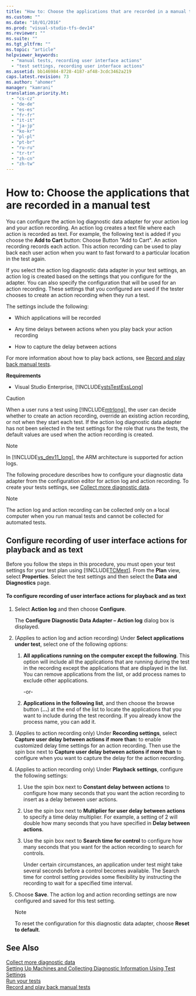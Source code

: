 ```yaml
---
title: "How to: Choose the applications that are recorded in a manual test | testtitle"
ms.custom: ""
ms.date: "10/01/2016"
ms.prod: "visual-studio-tfs-dev14"
ms.reviewer: ""
ms.suite: ""
ms.tgt_pltfrm: ""
ms.topic: "article"
helpviewer_keywords: 
  - "manual tests, recording user interface actions"
  - "test settings, recording user interface actions"
ms.assetid: bb146984-8728-4187-af48-3cdc3462a219
caps.latest.revision: 73
ms.author: "ahomer"
manager: "kamrani"
translation.priority.ht: 
  - "cs-cz"
  - "de-de"
  - "es-es"
  - "fr-fr"
  - "it-it"
  - "ja-jp"
  - "ko-kr"
  - "pl-pl"
  - "pt-br"
  - "ru-ru"
  - "tr-tr"
  - "zh-cn"
  - "zh-tw"
---
```

# How to: Choose the applications that are recorded in a manual test
You can configure the action log diagnostic data adapter for your action log and your action recording. An action log creates a text file where each action is recorded as text. For example, the following text is added if you choose the **Add to Cart** button: Choose Button "Add to Cart". An action recording records each action. This action recording can be used to play back each user action when you want to fast forward to a particular location in the test again.  
  
 If you select the action log diagnostic data adapter in your test settings, an action log is created based on the settings that you configure for the adapter. You can also specify the configuration that will be used for an action recording. These settings that you configured are used if the tester chooses to create an action recording when they run a test.  
  
 The settings include the following:  
  
-   Which applications will be recorded  
  
-   Any time delays between actions when you play back your action recording  
  
-   How to capture the delay between actions  
  
 For more information about how to play back actions, see [Record and play back manual tests](../test/record-and-play-back-manual-tests.md).  
  
 **Requirements**  
  
-   Visual Studio Enterprise, [!INCLUDE[vstsTestEssLong](../test/includes/vststestesslong_md.md)]  
  
> [!CAUTION]
>  When a user runs a test using [!INCLUDE[mtrlong](../code-quality/includes/mtrlong_md.md)], the user can decide whether to create an action recording, override an existing action recording, or not when they start each test. If the action log diagnostic data adapter has not been selected in the test settings for the role that runs the tests, the default values are used when the action recording is created.  
  
> [!NOTE]
>  In [!INCLUDE[vs_dev11_long](../code-quality/includes/vs_dev11_long_md.md)], the ARM architecture is supported for action logs.  
  
 The following procedure describes how to configure your diagnostic data adapter from the configuration editor for action log and action recording. To create your tests settings, see [Collect more diagnostic data](../test/collect-more-diagnostic-data-in-manual-tests.md).  
  
> [!NOTE]
>  The action log and action recording can be collected only on a local computer when you run manual tests and cannot be collected for automated tests.  
  
## Configure recording of user interface actions for playback and as text  
 Before you follow the steps in this procedure, you must open your test settings for your test plan using [!INCLUDE[TCMext](../code-quality/includes/tcmext_md.md)]. From the **Plan** view, select **Properties**. Select the test settings and then select the **Data and Diagnostics** page.  
  
#### To configure recording of user interface actions for playback and as text  
  
1.  Select **Action log** and then choose **Configure**.  
  
     The **Configure Diagnostic Data Adapter – Action log** dialog box is displayed.  
  
2.  (Applies to action log and action recording) Under **Select applications under test**, select one of the following options:  
  
    1.  **All applications running on the computer except the following**. This option will include all the applications that are running during the test in the recording except the applications that are displayed in the list. You can remove applications from the list, or add process names to exclude other applications.  
  
         -or-  
  
    2.  **Applications in the following list**, and then choose the browse button (**…**) at the end of the list to locate the applications that you want to include during the test recording. If you already know the process name, you can add it.  
  
3.  (Applies to action recording only) Under **Recording settings**, select **Capture user delay between actions if more than:** to enable customized delay time settings for an action recording. Then use the spin box next to **Capture user delay between actions if more than** to configure when you want to capture the delay for the action recording.  
  
4.  (Applies to action recording only) Under **Playback settings**, configure the following settings:  
  
    1.  Use the spin box next to **Constant delay between actions** to configure how many seconds that you want the action recording to insert as a delay between user actions.  
  
    2.  Use the spin box next to **Multiplier for user delay between actions** to specify a time delay multiplier. For example, a setting of 2 will double how many seconds that you have specified in **Delay between actions**.  
  
    3.  Use the spin box next to **Search time for control** to configure how many seconds that you want for the action recording to search for controls.  
  
         Under certain circumstances, an application under test might take several seconds before a control becomes available. The Search time for control setting provides some flexibility by instructing the recording to wait for a specified time interval.  
  
5.  Choose **Save**. The action log and action recording settings are now configured and saved for this test setting.  
  
    > [!NOTE]
    >  To reset the configuration for this diagnostic data adapter, choose **Reset to default**.  
  
## See Also  
 [Collect more diagnostic data](../test/collect-more-diagnostic-data-in-manual-tests.md)   
 [Setting Up Machines and Collecting Diagnostic Information Using Test Settings](../test/setting-up-machines-and-collecting-diagnostic-information-using-test-settings.md)   
 [Run your tests](../test/running-manual-tests-using-the-web-portal.md)   
 [Record and play back manual tests](../test/record-and-play-back-manual-tests.md)